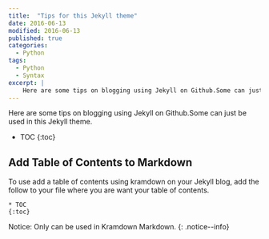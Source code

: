 ```yaml
---
title:  "Tips for this Jekyll theme"
date: 2016-06-13
modified: 2016-06-13
published: true
categories: 
  - Python
tags:
  - Python
  - Syntax
excerpt: |
    Here are some tips on blogging using Jekyll on Github.Some can just be used in this Jekyll theme.
---
```


Here are some tips on blogging using Jekyll on Github.Some can just be used in this Jekyll theme.

* TOC
{:toc}

## Add Table of Contents to Markdown

To use add a table of contents using kramdown on your Jekyll blog, add the follow to your file where you are want your table of contents.

```
* TOC
{:toc}
```

Notice: Only can be used in Kramdown Markdown. {: .notice--info}


